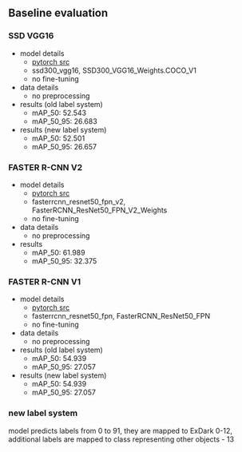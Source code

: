 ## Baseline evaluation
### SSD VGG16
- model details
  - [pytorch src](https://pytorch.org/vision/stable/models/generated/torchvision.models.detection.ssd300_vgg16.html#torchvision.models.detection.SSD300_VGG16_Weights)
  - ssd300_vgg16, SSD300_VGG16_Weights.COCO_V1
  - no fine-tuning
- data details
  - no preprocessing
- results (old label system)
  - mAP_50: 52.543
  - mAP_50_95: 26.683
- results (new label system)
  - mAP_50: 52.501
  - mAP_50_95: 26.657

### FASTER R-CNN V2
- model details
  - [pytorch src](https://pytorch.org/vision/stable/models/generated/torchvision.models.detection.fasterrcnn_resnet50_fpn_v2.html#torchvision.models.detection.fasterrcnn_resnet50_fpn_v2)
  - fasterrcnn_resnet50_fpn_v2, FasterRCNN_ResNet50_FPN_V2_Weights
  - no fine-tuning
- data details
  - no preprocessing
- results
  - mAP_50: 61.989
  - mAP_50_95: 32.375

### FASTER R-CNN V1
- model details
  - [pytorch src](https://pytorch.org/vision/stable/models/generated/torchvision.models.detection.fasterrcnn_resnet50_fpn_v2.html#torchvision.models.detection.fasterrcnn_resnet50_fpn_v2)
  - fasterrcnn_resnet50_fpn, FasterRCNN_ResNet50_FPN
  - no fine-tuning
- data details
  - no preprocessing
- results (old label system)
  - mAP_50: 54.939
  - mAP_50_95: 27.057
- results (new label system)
  - mAP_50: 54.939
  - mAP_50_95: 27.057


### new label system
model predicts labels from 0 to 91, they are mapped to ExDark 0-12, additional labels are mapped to class representing other objects - 13